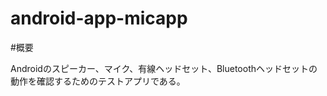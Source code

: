 android-app-micapp
==================

#概要

Androidのスピーカー、マイク、有線ヘッドセット、Bluetoothヘッドセットの動作を確認するためのテストアプリである。


